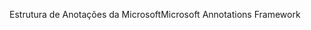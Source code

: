 <span data-ttu-id="01f73-101">Estrutura de Anotações da Microsoft</span><span class="sxs-lookup"><span data-stu-id="01f73-101">Microsoft Annotations Framework</span></span>